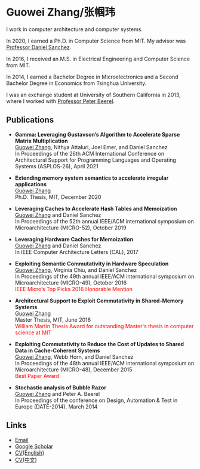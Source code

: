 # Guowei Zhang/张帼玮

I work in computer architecture and computer systems.

In 2020, I earned a Ph.D. in Computer Science from MIT. My advisor was
[Professor Daniel Sanchez](https://people.csail.mit.edu/sanchez).

In 2016, I received an M.S. in Electrical Engineering and Computer Science from MIT.

In 2014, I earned a Bachelor Degree in Microelectronics and a Second Bachelor Degree in Economics from Tsinghua University.

I was an exchange student at University of Southern California in 2013, where I worked with
[Professor Peter Beerel](https://viterbi.usc.edu/directory/faculty/Beerel/Peter).

## Publications

- **Gamma: Leveraging Gustavson’s Algorithm to Accelerate Sparse Matrix Multiplication**\
<ins>Guowei Zhang</ins>, Nithya Attaluri, Joel Emer, and Daniel Sanchez\
In Proceedings of the 26th ACM International Conference on Architectural Support for Programming Languages and Operating Systems (ASPLOS-26), April 2021

- **Extending memory system semantics to accelerate irregular applications**\
<ins>Guowei Zhang</ins>\
Ph.D. Thesis, MIT, December 2020

- **Leveraging Caches to Accelerate Hash Tables and Memoization**\
<ins>Guowei Zhang</ins> and Daniel Sanchez\
In Proceedings of the 52th annual IEEE/ACM international symposium on Microarchitecture (MICRO-52), October 2019

- **Leveraging Hardware Caches for Memoization**\
<ins>Guowei Zhang</ins> and Daniel Sanchez\
In IEEE Computer Architecture Letters (CAL), 2017

- **Exploiting Semantic Commutativity in Hardware Speculation**\
<ins>Guowei Zhang</ins>, Virginia Chiu, and Daniel Sanchez\
In Proceedings of the 49th annual IEEE/ACM international symposium on Microarchitecture (MICRO-49), October 2016\
<span style="color:red">IEEE Micro’s Top Picks 2016 Honorable Mention</span>

- **Architectural Support to Exploit Commutativity in Shared-Memory Systems**\
<ins>Guowei Zhang</ins>\
Master Thesis, MIT, June 2016\
<span style="color:red">William Martin Thesis Award for outstanding Master's thesis in computer science at MIT</span>

- **Exploiting Commutativity to Reduce the Cost of Updates to Shared Data in Cache-Coherent Systems**\
<ins>Guowei Zhang</ins>, Webb Horn, and Daniel Sanchez\
In Proceedings of the 48th annual IEEE/ACM international symposium on Microarchitecture (MICRO-48), December 2015\
<span style="color:red">Best Paper Award</span>

- **Stochastic analysis of Bubble Razor**\
<ins>Guowei Zhang</ins> and Peter A. Beerel\
In Proceedings of the conference on Design, Automation & Test in Europe (DATE-2014), March 2014

## Links

- [Email](mailto:zhanggw@alum.mit.edu)
- [Google Scholar](https://scholar.google.com/citations?user=m_tTfKkAAAAJ&hl=en)
- [CV(English)]()
- [CV(中文)]()
